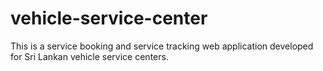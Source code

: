 # vehicle-service-center
This is a service booking and service tracking web application developed for Sri Lankan vehicle service centers.
